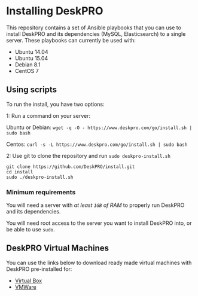 # Installing DeskPRO

This repository contains a set of Ansible playbooks that you can use to install
DeskPRO and its dependencies (MySQL, Elasticsearch) to a single server. These
playbooks can currently be used with:

* Ubuntu 14.04
* Ubuntu 15.04
* Debian 8.1
* CentOS 7

## Using scripts

To run the install, you have two options:

1: Run a command on your server:

Ubuntu or Debian:
`wget -q -O - https://www.deskpro.com/go/install.sh | sudo bash`

Centos:
`curl -s -L https://www.deskpro.com/go/install.sh | sudo bash`

2: Use git to clone the repository and run `sudo deskpro-install.sh`

```
git clone https://github.com/DeskPRO/install.git
cd install
sudo ./deskpro-install.sh
```

### Minimum requirements

You will need a server with *at least `1GB` of RAM* to properly run DeskPRO and
its dependencies.

You will need root access to the server you want to install DeskPRO into, or be
able to use `sudo`.

## DeskPRO Virtual Machines

You can use the links below to download ready made virtual machines with
DeskPRO pre-installed for:

- [Virtual Box](https://s3.eu-central-1.amazonaws.com/deskpro/DeskPRO-Helpdesk-VirtualBox.ova)
- [VMWare](https://s3.eu-central-1.amazonaws.com/deskpro/DeskPRO-Helpdesk-VMWare.zip)
